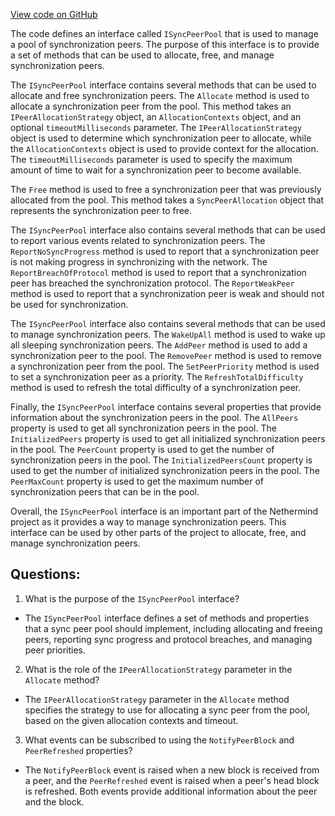 [View code on GitHub](https://github.com/nethermindeth/nethermind/Nethermind.Synchronization/Peers/ISyncPeerPool.cs)

The code defines an interface called `ISyncPeerPool` that is used to manage a pool of synchronization peers. The purpose of this interface is to provide a set of methods that can be used to allocate, free, and manage synchronization peers. 

The `ISyncPeerPool` interface contains several methods that can be used to allocate and free synchronization peers. The `Allocate` method is used to allocate a synchronization peer from the pool. This method takes an `IPeerAllocationStrategy` object, an `AllocationContexts` object, and an optional `timeoutMilliseconds` parameter. The `IPeerAllocationStrategy` object is used to determine which synchronization peer to allocate, while the `AllocationContexts` object is used to provide context for the allocation. The `timeoutMilliseconds` parameter is used to specify the maximum amount of time to wait for a synchronization peer to become available. 

The `Free` method is used to free a synchronization peer that was previously allocated from the pool. This method takes a `SyncPeerAllocation` object that represents the synchronization peer to free. 

The `ISyncPeerPool` interface also contains several methods that can be used to report various events related to synchronization peers. The `ReportNoSyncProgress` method is used to report that a synchronization peer is not making progress in synchronizing with the network. The `ReportBreachOfProtocol` method is used to report that a synchronization peer has breached the synchronization protocol. The `ReportWeakPeer` method is used to report that a synchronization peer is weak and should not be used for synchronization. 

The `ISyncPeerPool` interface also contains several methods that can be used to manage synchronization peers. The `WakeUpAll` method is used to wake up all sleeping synchronization peers. The `AddPeer` method is used to add a synchronization peer to the pool. The `RemovePeer` method is used to remove a synchronization peer from the pool. The `SetPeerPriority` method is used to set a synchronization peer as a priority. The `RefreshTotalDifficulty` method is used to refresh the total difficulty of a synchronization peer. 

Finally, the `ISyncPeerPool` interface contains several properties that provide information about the synchronization peers in the pool. The `AllPeers` property is used to get all synchronization peers in the pool. The `InitializedPeers` property is used to get all initialized synchronization peers in the pool. The `PeerCount` property is used to get the number of synchronization peers in the pool. The `InitializedPeersCount` property is used to get the number of initialized synchronization peers in the pool. The `PeerMaxCount` property is used to get the maximum number of synchronization peers that can be in the pool. 

Overall, the `ISyncPeerPool` interface is an important part of the Nethermind project as it provides a way to manage synchronization peers. This interface can be used by other parts of the project to allocate, free, and manage synchronization peers.
## Questions: 
 1. What is the purpose of the `ISyncPeerPool` interface?
- The `ISyncPeerPool` interface defines a set of methods and properties that a sync peer pool should implement, including allocating and freeing peers, reporting sync progress and protocol breaches, and managing peer priorities.

2. What is the role of the `IPeerAllocationStrategy` parameter in the `Allocate` method?
- The `IPeerAllocationStrategy` parameter in the `Allocate` method specifies the strategy to use for allocating a sync peer from the pool, based on the given allocation contexts and timeout.

3. What events can be subscribed to using the `NotifyPeerBlock` and `PeerRefreshed` properties?
- The `NotifyPeerBlock` event is raised when a new block is received from a peer, and the `PeerRefreshed` event is raised when a peer's head block is refreshed. Both events provide additional information about the peer and the block.